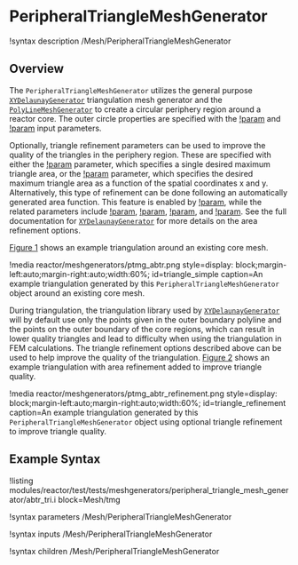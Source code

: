# PeripheralTriangleMeshGenerator

!syntax description /Mesh/PeripheralTriangleMeshGenerator

## Overview

The `PeripheralTriangleMeshGenerator` utilizes the general purpose [`XYDelaunayGenerator`](XYDelaunayGenerator.md) triangulation mesh generator and the [`PolyLineMeshGenerator`](PolyLineMeshGenerator.md) to create a circular periphery region around a reactor core. The outer circle properties are specified with the [!param](/Mesh/PeripheralTriangleMeshGenerator/peripheral_ring_radius) and [!param](/Mesh/PeripheralTriangleMeshGenerator/peripheral_ring_num_segments) input parameters.

Optionally, triangle refinement parameters can be used to improve the quality of the triangles in the periphery region. These are specified with either the [!param](/Mesh/PeripheralTriangleMeshGenerator/desired_area) parameter, which specifies a single desired maximum triangle area, or the [!param](/Mesh/PeripheralTriangleMeshGenerator/desired_area_func) parameter, which specifies the desired maximum triangle area as a function of the spatial coordinates x and y. Alternatively, this type of refinement can be done following an automatically generated area function. This feature is enabled by [!param](/Mesh/XYDelaunayGenerator/use_auto_area_func), while the related parameters include [!param](/Mesh/XYDelaunayGenerator/auto_area_func_default_size), [!param](/Mesh/XYDelaunayGenerator/auto_area_func_default_size_dist), [!param](/Mesh/XYDelaunayGenerator/auto_area_function_num_points), and [!param](/Mesh/XYDelaunayGenerator/auto_area_function_power). See the full documentation for [`XYDelaunayGenerator`](XYDelaunayGenerator.md) for more details on the area refinement options.

[Figure 1](#triangle_simple) shows an example triangulation around an existing core mesh.

!media reactor/meshgenerators/ptmg_abtr.png
      style=display: block;margin-left:auto;margin-right:auto;width:60%;
      id=triangle_simple
      caption=An example triangulation generated by this `PeripheralTriangleMeshGenerator` object around an existing core mesh.

During triangulation, the triangulation library used by [`XYDelaunayGenerator`](XYDelaunayGenerator.md) will by default use only the points given in the outer boundary polyline and the points on the outer boundary of the core regions, which can result in lower quality triangles and lead to difficulty when using the triangulation in FEM calculations. The triangle refinement options described above can be used to help improve the quality of the triangulation. [Figure 2](#triangle_refinement) shows an example triangulation with area refinement added to improve triangle quality.

!media reactor/meshgenerators/ptmg_abtr_refinement.png
      style=display: block;margin-left:auto;margin-right:auto;width:60%;
      id=triangle_refinement
      caption=An example triangulation generated by this `PeripheralTriangleMeshGenerator` object using optional triangle refinement to improve triangle quality.

## Example Syntax

!listing modules/reactor/test/tests/meshgenerators/peripheral_triangle_mesh_generator/abtr_tri.i block=Mesh/tmg

!syntax parameters /Mesh/PeripheralTriangleMeshGenerator

!syntax inputs /Mesh/PeripheralTriangleMeshGenerator

!syntax children /Mesh/PeripheralTriangleMeshGenerator
